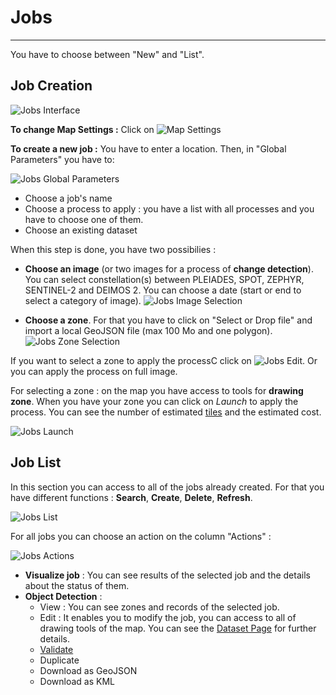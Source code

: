 # Jobs

-----------------

You have to choose between "New" and "List".

## Job Creation

![Jobs Interface](/images/web_ui/jobs_new_interface.png)

**To change Map Settings :** Click on ![Map Settings](/images/web_ui/jobs_mapsettings.png)

**To create a new job :** You have to enter a location.
Then, in "Global Parameters" you have to:

![Jobs Global Parameters](/images/web_ui/jobs_new_global_parameters.png)

- Choose a job's name
- Choose a process to apply : you have a list with all processes and you have to choose one of them.
- Choose an existing dataset

When this step is done, you have two possibilies :

- **Choose an image** (or two images for a process of **change detection**). You can select constellation(s) between PLEIADES, SPOT, ZEPHYR, SENTINEL-2 and DEIMOS 2. You can choose a date (start or end to select a category of image). ![Jobs Image Selection](/images/web_ui/jobs_new_image_selection.png)

- **Choose a zone**. For that you have to click on "Select or Drop file" and import a local GeoJSON file (max 100 Mo and one polygon). ![Jobs Zone Selection](/images/web_ui/jobs_new_zoneimport.png)

If you want to select a zone to apply the processC click on ![Jobs Edit](/images/web_ui/jobs_new_edit.png). Or you can apply the process on full image.

For selecting a zone : on the map you have access to tools for **drawing zone**.
When you have your zone you can click on *Launch* to apply the process. You can see the number of estimated [tiles](interface.md) and the estimated cost.

![Jobs Launch](/images/web_ui/jobs_launch.png)

## Job List

In this section you can access to all of the jobs already created. For that you have different functions : **Search**, **Create**, **Delete**, **Refresh**.

![Jobs List](/images/web_ui/jobs_list.png)

For all jobs you can choose an action on the column "Actions" :

![Jobs Actions](/images/web_ui/jobs_actions.png)

- **Visualize job** : You can see results of the selected job and the details about the status of them.
- **Object Detection** :
    - View : You can see zones and records of the selected job.
    - Edit : It enables you to modify the job, you can access to all of drawing tools of the map. You can see the [Dataset Page](dataset.md "Dataset Page") for further details.
    - [Validate](usecase.md "Use Case")
    - Duplicate
    - Download as GeoJSON
    - Download as KML